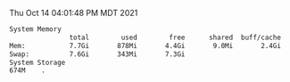 Thu Oct 14 04:01:48 PM MDT 2021
```bash
System Memory
               total        used        free      shared  buff/cache   available
Mem:           7.7Gi       878Mi       4.4Gi       9.0Mi       2.4Gi       6.5Gi
Swap:          7.6Gi       343Mi       7.3Gi
System Storage
674M	.
```
